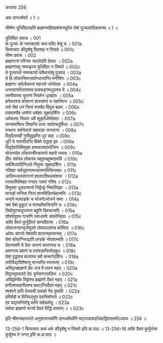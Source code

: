 अध्यायः 256

अथ दानधर्मपर्व ॥ 1 ॥

भीष्मेण युधिष्ठिरम्प्रति ब्राह्मणमहिमप्रशंसनपूर्वकं तेषां पूज्यत्वादिकथनम् ॥ 1 ॥

युधिष्ठिर उवाच ।	001  
के पूज्याः के नमस्कार्याः कथं वर्तेत केषु च ।	001a  
किमाचारः कीदृशेषु पितामह न रिष्यते ॥	001c  
भीष्म उवाच ।	002  
ब्राह्मणानां परिभवः सादयेदपि देवताः ।	002a  
ब्राह्मणांस्तु नमस्कृत्य युधिष्ठिर न रिष्यते ॥	002c  
ते पूज्यास्ते नमस्कार्या वर्तेथास्तेषु पुत्रवत् ।	003a  
ते हि लोकानिमान्सर्वान्धारयन्ति मनीषिणः ॥	003c  
ब्राह्मणाः सर्वलोकानां महान्तो धर्मसेतवः ॥	004a  
धनत्यागाभिरामाश्च वाक्सङ्गमधुराश्च ये ॥	004c  
रमणीयाश्च भूतानां नियमेन धृतव्रताः ।	005a  
प्रणेतारश्च कोशानां शास्त्राणां च यशस्विनः ॥	005c  
तपो येषां धनं नित्यं वाक्चैव विपुलं बलम् ।	006a  
प्रसवाश्चैव धर्माणां धर्मज्ञाः सूक्ष्मदर्शिनः ॥	006c  
धर्मकामाः स्थिता धर्मे सुकृतैर्धर्मसेवतः ।	007a  
यान्समाश्रित्य तिष्ठन्ति प्रजाः सर्वाश्चतुर्विधाः ॥	007c  
पन्थानः सर्वनेतारो यज्ञवाहाः सनातनाः ।	008a  
पितृपैतामहीं गुर्वीमुद्वहन्ति धुरं सदा ॥	008c  
धुरि ये नावसीदन्ति विषमे सद्धया इव ।	009a  
पितृदेवातिथिमुखा हव्यकव्याग्रभोजिनः ॥	009c  
भोजनादेव लोकांस्त्रींस्त्रायन्ते महतो भयात् ।	010a  
दीपः सर्वस्य लोकस्य चक्षुश्चक्षुष्मतामपि ॥	010c  
सर्वशिल्पादिनिधयो निपुणाः सूक्ष्मदर्शिनः ।	011a  
गतिज्ञाः सर्वभूतानामध्यात्मगतिचिन्तकाः ॥	011c  
आदिमध्यावसानानां ज्ञातारश्छिन्नसंशयाः ।	012a  
परावरविशेषज्ञा गन्तारः परमां गतिम् ॥	012c  
विमुक्ता धूतपाप्मानो निर्द्वन्द्वा निष्परिग्रहाः ।	013a  
मानार्हा मानिता नित्यं ज्ञानविद्भिर्महात्मभिः ॥	013c  
चन्दने मलपङ्के च भोजनेऽभोजने समाः ।	014a  
समं येषां दुकूलं च शाणक्षौमाजिनानि च ॥	014c  
तिष्ठेयुरप्यभुञ्जाना बहूनि दिवसान्यपि ।	015a  
शोषयेयुश्च गात्राणि स्वाध्यायैः संयतेन्द्रियाः ॥	015c  
अदैवं दैवतं कुर्युर्दैवतं चाप्यदैवतम् ।	016a  
लोकानन्यान्सृजेयुस्ते लोकपालांश्च कोपिताः ॥	016c  
अपेयः सागरो येषामपि शापान्महात्मनाम् ।	017a  
येषां कोपाग्निरद्यापि दण्डके नोपशाम्यति ॥	017c  
देवानामपि ये देवाः कारणं कारणस्य च ।	018a  
प्रमाणस्य प्रमाणं च तस्मान्नाभिभवेद्बुधः ॥	018c  
तेषां वृद्धाश्च बालाश्च सर्वे सन्मार्गदर्शिनः ।	019a  
तपोविद्याविशेषात्तु मानयन्ति परस्परम् ॥	019c  
अविद्वान्ब्राह्मणो देवः पात्रं वै पावनं महत् ।	020a  
विद्वान्भूयस्तरो देवः पूर्णसागरसन्निभः ॥	020c  
अविद्वांश्चैव विद्वांश्च ब्राह्मणो दैवतं महत् ।	021a  
प्रणीतश्चाप्रणीतश्च यथाऽग्निर्दैवतं महत् ॥	021c  
श्मशाने ह्यपि तेजस्वी पावको नैव दुष्यति ।	022a  
हविर्यज्ञे च विधिवद्भूय एवाभिशोभते ॥	022c  
एवं यद्यप्यनिष्टेषु वर्तते सर्वकर्मसु ।	023a  
सर्वथा ब्राह्मणो मान्यो दैवतं विद्धि तत्परम् ॥ ॥	023c  

इति श्रीमन्महाभारते अनुशासनपर्वणि दानधर्मपर्वणि षट्पञ्चाशदधिकद्विशततमोऽध्यायः ॥ 256 ॥

13-256-1 किमाचारः कथं धर्मः कीदृशेषु न रिष्यते इति क.पाठः ॥ 13-256-16 अदैवं दैवतं कुर्युर्भस्म कुर्युश्च ते जगत् इति क.थ.पाठः ॥
